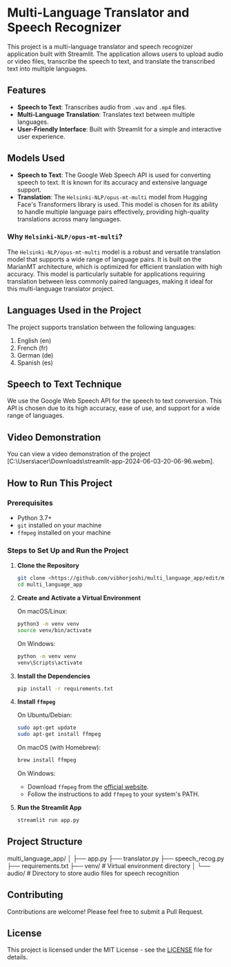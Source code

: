 
# Multi-Language Translator and Speech Recognizer

This project is a multi-language translator and speech recognizer application built with Streamlit. The application allows users to upload audio or video files, transcribe the speech to text, and translate the transcribed text into multiple languages.

## Features

- **Speech to Text**: Transcribes audio from `.wav` and `.mp4` files.
- **Multi-Language Translation**: Translates text between multiple languages.
- **User-Friendly Interface**: Built with Streamlit for a simple and interactive user experience.

## Models Used

- **Speech to Text**: The Google Web Speech API is used for converting speech to text. It is known for its accuracy and extensive language support.
- **Translation**: The `Helsinki-NLP/opus-mt-multi` model from Hugging Face's Transformers library is used. This model is chosen for its ability to handle multiple language pairs effectively, providing high-quality translations across many languages.

### Why `Helsinki-NLP/opus-mt-multi`?

The `Helsinki-NLP/opus-mt-multi` model is a robust and versatile translation model that supports a wide range of language pairs. It is built on the MarianMT architecture, which is optimized for efficient translation with high accuracy. This model is particularly suitable for applications requiring translation between less commonly paired languages, making it ideal for this multi-language translator project.

## Languages Used in the Project

The project supports translation between the following languages:

1. English (en)
2. French (fr)
3. German (de)
4. Spanish (es)

## Speech to Text Technique

We use the Google Web Speech API for the speech to text conversion. This API is chosen due to its high accuracy, ease of use, and support for a wide range of languages.

## Video Demonstration

You can view a video demonstration of the project [C:\Users\acer\Downloads\streamlit-app-2024-06-03-20-06-96.webm].

## How to Run This Project

### Prerequisites

- Python 3.7+
- `git` installed on your machine
- `ffmpeg` installed on your machine

### Steps to Set Up and Run the Project

1. **Clone the Repository**

    ```bash
    git clone <https://github.com/vibhorjoshi/multi_language_app/edit/main>
    cd multi_language_app
    ```

2. **Create and Activate a Virtual Environment**

    On macOS/Linux:
    ```bash
    python3 -m venv venv
    source venv/bin/activate
    ```

    On Windows:
    ```bash
    python -m venv venv
    venv\Scripts\activate
    ```

3. **Install the Dependencies**

    ```bash
    pip install -r requirements.txt
    ```

4. **Install `ffmpeg`**

    On Ubuntu/Debian:
    ```bash
    sudo apt-get update
    sudo apt-get install ffmpeg
    ```

    On macOS (with Homebrew):
    ```bash
    brew install ffmpeg
    ```

    On Windows:
    - Download `ffmpeg` from the [official website](https://ffmpeg.org/download.html).
    - Follow the instructions to add `ffmpeg` to your system's PATH.

5. **Run the Streamlit App**

    ```bash
    streamlit run app.py
    ```

## Project Structure

multi_language_app/
│
├── app.py
├── translator.py
├── speech_recog.py
├── requirements.txt
├── venv/ # Virtual environment directory
│
└── audio/ # Directory to store audio files for speech recognition


## Contributing

Contributions are welcome! Please feel free to submit a Pull Request.

## License

This project is licensed under the MIT License - see the [LICENSE](LICENSE) file for details.


